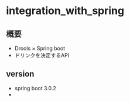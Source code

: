 # integration_with_spring


## 概要

- Drools × Spring boot
- ドリンクを決定するAPI

## version 

- spring boot 3.0.2
- 
